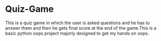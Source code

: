 # Quiz-Game
This is a quiz game in which the user is asked questions and he has to answer them and then he gets final score at the end of the game.This is a basic python oops project majorly designed to get my hands on oops.
